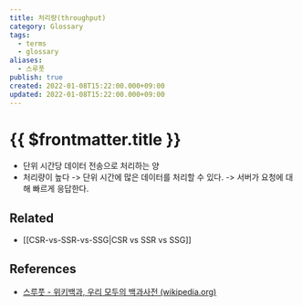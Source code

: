 ```yaml
---
title: 처리량(throughput)
category: Glossary
tags:
  - terms
  - glossary
aliases:
  - 스루풋
publish: true
created: 2022-01-08T15:22:00.000+09:00
updated: 2022-01-08T15:22:00.000+09:00
---
```


# {{ $frontmatter.title }}

- 단위 시간당 데이터 전송으로 처리하는 양
- 처리량이 높다 -> 단위 시간에 많은 데이터를 처리할 수 있다. -> 서버가 요청에 대해 빠르게 응답한다.

## Related

- [[CSR-vs-SSR-vs-SSG|CSR vs SSR vs SSG]]

## References

- [스루풋 - 위키백과, 우리 모두의 백과사전 (wikipedia.org)](https://ko.wikipedia.org/wiki/%EC%8A%A4%EB%A3%A8%ED%92%8B)
